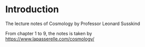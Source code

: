 # Introduction
The lecture notes of Cosmology by Professor Leonard Susskind

From chapter 1 to 9, the notes is taken by https://www.lapasserelle.com/cosmology/